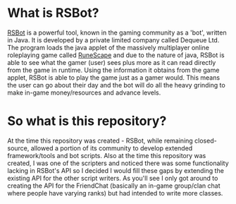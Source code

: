 # What is RSBot?
[RSBot](https://www.powerbot.org/) is a powerful tool, known in the gaming community as a 'bot', written in Java. It is developed by a private limited company called Dequeue Ltd. The program loads the java applet of the massively multiplayer online roleplaying game called [RuneScape](https://www.runescape.com) and due to the nature of java, RSBot is able to see what the gamer (user) sees plus more as it can read directly from the game in runtime. Using the information it obtains from the game applet, RSBot is able to play the game just as a gamer would. This means the user can go about their day and the bot will do all the heavy grinding to make in-game money/resources and advance levels.

# So what is this repository?
At the time this repository was created - RSBot, while remaining closed-source, allowed a portion of its community to develop extended framework/tools and bot scripts. Also at the time this repository was created, I was one of the scripters and noticed there was some functionality lacking in RSBot's API so I decided I would fill these gaps by extending the existing API for the other script writers. As you'll see I only got around to creating the API for the FriendChat (basically an in-game group/clan chat where people have varying ranks) but had intended to write more classes.
